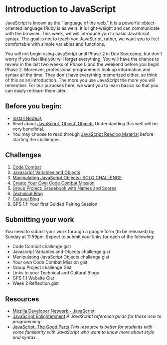 # Introduction to JavaScript

JavaScript is known as the "language of the web." It is a powerful object-oriented language (Ruby is as well). It is light-weight and can communicate with the browser. This week, we will introduce you to basic JavaScript syntax. The goal is not to teach you JavaScript, rather, we want you to feel comfortable with simple variables and functions. 

You will not begin using JavaScript until Phase 2 in Dev Bootcamp, but don't worry if you feel like you will forget everything. You will have the chance to review in the last two weeks of Phase 0 and the weekend before you begin Phase 2. Moreover, professional programmers look up information and syntax all the time. They don't have everything memorized either, so think of this as an introduction. The more you use JavaScript the more you will remember. For our purposes here, we want you to learn basics so that you can easily re-learn them later. 

## Before you begin:
- [Install Node.js](https://gist.github.com/dbc-challenges/b91d17f4267107bcf523)
- Read about [JavaScript 'Object' Objects](http://www.sitepoint.com/back-to-basics-javascript-object-syntax/) Understanding this well will be very beneficial.
- You may choose to read through [JavaScript Reading Material](reading_material) before starting the challenges.

## Challenges
1. [Code Combat](2_code_combat.md)
2. [Javascript Variables and Objects](3_js_variables_objects.md)
3. [Manipulating JavaScript Objects- SOLO CHALLENGE](4_manipulating_js_objects_solo_challenge.md)
4. [Create Your Own Code Combat Mission](5_create_code_combat_mission.md)
5. [Group Project: Gradebook with Names and Scores](6_group_project_gradebook.md)
6. [Technical Blog](7_technical_blog.md)
7. [Cultural Blog](8_cultural_blog.md)
8. GPS 1.1: Your first Guided Pairing Session

## Submitting your work

You need to submit your work through a google form (to be released) by Sunday at 11:59pm. Expect to submit your links for each of the following:

- Code Combat challenge gist
- Javascript Variables and Objects challenge gist
- Manipulating JavaScript Objects challenge gist
- Your own Code Combat Mission gist
- Group Project challenge Gist
- Links to your Technical and Cultural Blogs
- GPS 1.1 Website Gist
- Week 2 Reflection gist 

<!-- [this Google form](https://docs.google.com/forms/d/1tk8OPLHVYm8NLqiw5FSgh6WPM5AUUL20pYVffrcFbr4/viewform) -->

## Resources
- [Mozilla Developer Network - JavaScript](https://developer.mozilla.org/en-US/docs/Web/JavaScript) 
- [JavaScript Enlightenment](http://www.javascriptenlightenment.com/) *A JavaScript reference guide for those new to programming*
- [JavaScript: The Good Parts](http://shop.oreilly.com/product/9780596517748.do) *This resource is better for students with some familiarity with JavaScript who want to know more about style and syntax.*
